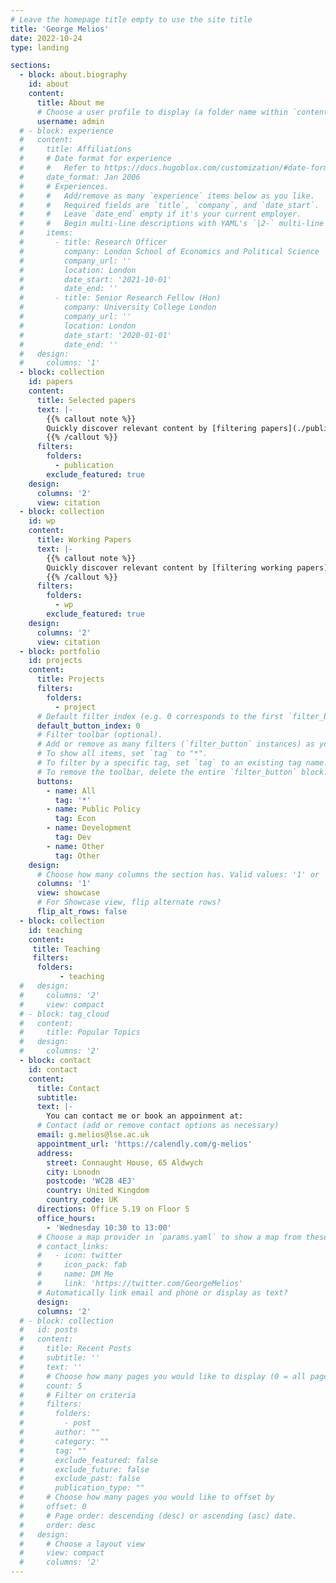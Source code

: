 ```yaml
---
# Leave the homepage title empty to use the site title
title: 'George Melios'
date: 2022-10-24
type: landing

sections:
  - block: about.biography
    id: about
    content:
      title: About me
      # Choose a user profile to display (a folder name within `content/authors/`)
      username: admin
  # - block: experience
  #   content:
  #     title: Affiliations
  #     # Date format for experience
  #     #   Refer to https://docs.hugoblox.com/customization/#date-format
  #     date_format: Jan 2006
  #     # Experiences.
  #     #   Add/remove as many `experience` items below as you like.
  #     #   Required fields are `title`, `company`, and `date_start`.
  #     #   Leave `date_end` empty if it's your current employer.
  #     #   Begin multi-line descriptions with YAML's `|2-` multi-line prefix.
  #     items:
  #       - title: Research Officer
  #         company: London School of Economics and Political Science
  #         company_url: ''
  #         location: London
  #         date_start: '2021-10-01'
  #         date_end: ''
  #       - title: Senior Research Fellow (Hon)
  #         company: University College London
  #         company_url: ''
  #         location: London
  #         date_start: '2020-01-01'
  #         date_end: ''
  #   design:
  #     columns: '1'
  - block: collection
    id: papers 
    content:
      title: Selected papers
      text: |-
        {{% callout note %}}
        Quickly discover relevant content by [filtering papers](./publication/).
        {{% /callout %}}
      filters:
        folders:
          - publication
        exclude_featured: true
    design:
      columns: '2'
      view: citation
  - block: collection
    id: wp
    content: 
      title: Working Papers
      text: |-
        {{% callout note %}}
        Quickly discover relevant content by [filtering working papers](./wp/).
        {{% /callout %}}
      filters:
        folders:
          - wp
        exclude_featured: true
    design:
      columns: '2'
      view: citation      
  - block: portfolio
    id: projects
    content:
      title: Projects
      filters:
        folders:
          - project
      # Default filter index (e.g. 0 corresponds to the first `filter_button` instance below).
      default_button_index: 0
      # Filter toolbar (optional).
      # Add or remove as many filters (`filter_button` instances) as you like.
      # To show all items, set `tag` to "*".
      # To filter by a specific tag, set `tag` to an existing tag name.
      # To remove the toolbar, delete the entire `filter_button` block.
      buttons:
        - name: All
          tag: '*'
        - name: Public Policy
          tag: Econ
        - name: Development
          tag: Dev
        - name: Other
          tag: Other
    design:
      # Choose how many columns the section has. Valid values: '1' or '2'.
      columns: '1'
      view: showcase
      # For Showcase view, flip alternate rows?
      flip_alt_rows: false
  - block: collection
    id: teaching
    content:
     title: Teaching
     filters:
      folders:
           - teaching
  #   design:
  #     columns: '2'
  #     view: compact
  # - block: tag_cloud
  #   content:
  #     title: Popular Topics
  #   design:
  #     columns: '2'
  - block: contact
    id: contact
    content:
      title: Contact
      subtitle:
      text: |-
        You can contact me or book an appoinment at:
      # Contact (add or remove contact options as necessary)
      email: g.melios@lse.ac.uk
      appointment_url: 'https://calendly.com/g-melios'
      address:
        street: Connaught House, 65 Aldwych
        city: Lonodn
        postcode: 'WC2B 4EJ'
        country: United Kingdom
        country_code: UK
      directions: Office 5.19 on Floor 5
      office_hours:
        - 'Wednesday 10:30 to 13:00'
      # Choose a map provider in `params.yaml` to show a map from these coordinates
      # contact_links:
      #   - icon: twitter
      #     icon_pack: fab
      #     name: DM Me
      #     link: 'https://twitter.com/GeorgeMelios'
      # Automatically link email and phone or display as text?
      design:
      columns: '2'
  # - block: collection
  #   id: posts
  #   content:
  #     title: Recent Posts
  #     subtitle: ''
  #     text: ''
  #     # Choose how many pages you would like to display (0 = all pages)
  #     count: 5
  #     # Filter on criteria
  #     filters:
  #       folders:
  #         - post
  #       author: ""
  #       category: ""
  #       tag: ""
  #       exclude_featured: false
  #       exclude_future: false
  #       exclude_past: false
  #       publication_type: ""
  #     # Choose how many pages you would like to offset by
  #     offset: 0
  #     # Page order: descending (desc) or ascending (asc) date.
  #     order: desc
  #   design:
  #     # Choose a layout view
  #     view: compact
  #     columns: '2'
---
```

